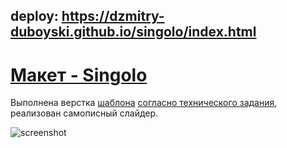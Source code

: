 ## deploy:  https://dzmitry-duboyski.github.io/singolo/index.html

 # [Макет - Singolo](https://dzmitry-duboyski.github.io/singolo/index.html)

Выполнена верстка  [шаблона](https://github.com/rolling-scopes-school/tasks/blob/master/tasks/markups/level-2/singolo/singolo.jpg) [согласно технического задания](https://github.com/rolling-scopes-school/tasks/tree/master/tasks/markups/level-2/singolo), реализован самописный слайдер.


![screenshot](./assets/readme.md/singolo.gif)